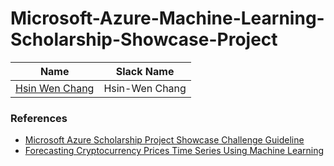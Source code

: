 # Microsoft-Azure-Machine-Learning-Scholarship-Showcase-Project

| Name | Slack Name |
| ------------------------- | ------------------------- |
| [Hsin Wen Chang](https://github.com/Polarbeargo) | Hsin-Wen Chang |





### References    
* [Microsoft Azure Scholarship 
Project Showcase Challenge Guideline](https://docs.google.com/document/d/1p0rplg0ZrIFfBabY1WyhyVOxjVjxMORC3koV00rscAI/edit#heading=h.dauwh6uej7if)  
* [Forecasting Cryptocurrency Prices Time Series Using
Machine Learning](http://ceur-ws.org/Vol-2422/paper26.pdf)
